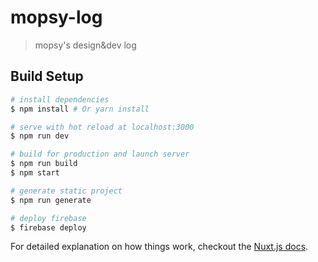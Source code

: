 # mopsy-log

> mopsy's design&dev log

## Build Setup

``` bash
# install dependencies
$ npm install # Or yarn install

# serve with hot reload at localhost:3000
$ npm run dev

# build for production and launch server
$ npm run build
$ npm start

# generate static project
$ npm run generate

# deploy firebase
$ firebase deploy
```

For detailed explanation on how things work, checkout the [Nuxt.js docs](https://github.com/nuxt/nuxt.js).

